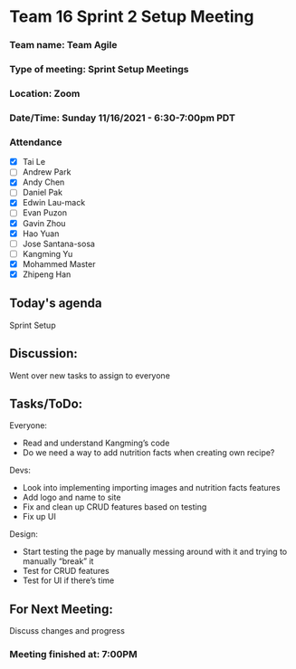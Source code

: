 # Team 16 Sprint 2 Setup Meeting

### Team name: Team Agile
### Type of meeting: Sprint Setup Meetings
### Location: Zoom
### Date/Time: Sunday 11/16/2021 - 6:30-7:00pm PDT

### Attendance
- [x] Tai Le
- [ ] Andrew Park
- [x] Andy Chen
- [ ] Daniel Pak
- [x] Edwin Lau-mack
- [ ] Evan Puzon
- [x] Gavin Zhou
- [x] Hao Yuan
- [ ] Jose Santana-sosa
- [ ] Kangming Yu
- [x] Mohammed Master
- [x] Zhipeng Han

## Today's agenda
Sprint Setup

## Discussion:
Went over new tasks to assign to everyone

## Tasks/ToDo:
Everyone:
- Read and understand Kangming’s code
- Do we need a way to add nutrition facts when creating own recipe?

Devs:
- Look into implementing importing images and nutrition facts features
- Add logo and name to site
- Fix and clean up CRUD features based on testing
- Fix up UI

Design:
- Start testing the page by manually messing around with it and trying to manually “break” it
- Test for CRUD features
- Test for UI if there’s time

## For Next Meeting:
Discuss changes and progress

### Meeting finished at: 7:00PM
